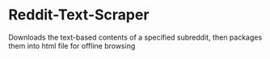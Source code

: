 # Reddit-Text-Scraper
Downloads the text-based contents of a specified subreddit, then packages them into html file for offline browsing

